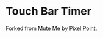 # Touch Bar Timer

Forked from [Mute Me](https://github.com/pixel-point/mute-me) by [Pixel Point](https://muteme.pixelpoint.io/).
